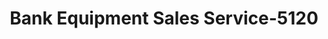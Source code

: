 ---
f_zip-code: 46107
f_state-code: IN
title: Bank Equipment Sales Service-5120
f_phone: 317-791-7101
f_city-only: Grove
f_address: 2461 Southern Avenue Beech Grove
f_location-unique-id: '5120'
slug: bank-equipment-sales-service-5120
updated-on: '2024-05-30T13:46:58.046Z'
created-on: '2024-05-30T13:36:59.803Z'
published-on: '2024-05-30T13:54:32.469Z'
f_city-state: cms/city/grove-in.md
f_company: cms/company/bank-equipment-sales-service.md
f_state: cms/state/indiana.md
layout: '[payday-loan].html'
tags: payday-loan
---